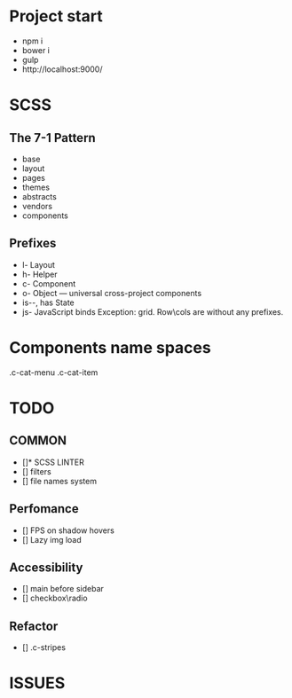 # Project start
* npm i
* bower i
* gulp
* http://localhost:9000/

# SCSS 

## The 7-1 Pattern
* base
* layout
* pages
* themes
* abstracts
* vendors
* components

## Prefixes

* l- Layout
* h- Helper
* c- Component
* o- Object — universal cross-project components
* is--, has State
* js- JavaScript binds
Exception: grid. Row\cols are without any prefixes.

# Components name spaces
  .c-cat-menu
  .c-cat-item

# TODO

## COMMON
- []* SCSS LINTER
- [] filters
- [] file names system

## Perfomance
- [] FPS on shadow hovers
- [] Lazy img load

## Accessibility
- [] main before sidebar
- [] checkbox\radio

## Refactor
- [] .c-stripes

# ISSUES
